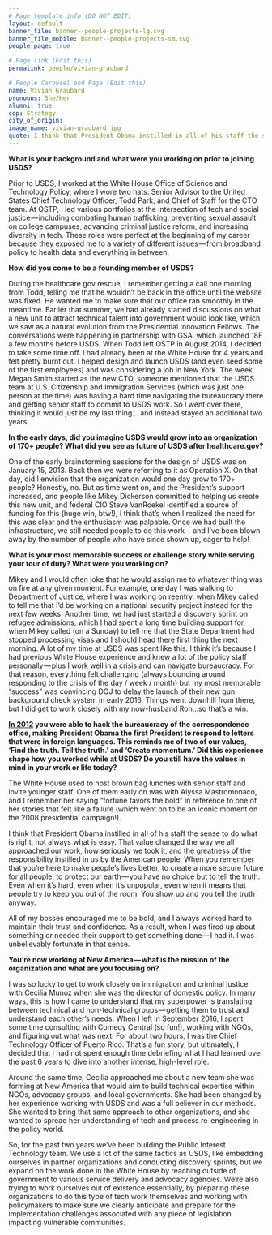 ```yaml
---
# Page template info (DO NOT EDIT)
layout: default
banner_file: banner--people-projects-lg.svg
banner_file_mobile: banner--people-projects-sm.svg
people_page: true

# Page link (Edit this)
permalink: people/vivian-graubard

# People Carousel and Page (Edit this)
name: Vivian Graubard
pronouns: She/Her
alumni: true
cop: Strategy
city_of_origin:
image_name: vivian-graubard.jpg
quote: I think that President Obama instilled in all of his staff the sense to do what is right, not always what is easy.
---
```


**What is your background and what were you working on prior to joining USDS?**

Prior to USDS, I worked at the White House Office of Science and Technology Policy, where I wore two hats: Senior Advisor to the United States Chief Technology Officer, Todd Park, and Chief of Staff for the CTO team. At OSTP, I led various portfolios at the intersection of tech and social justice — including combating human trafficking, preventing sexual assault on college campuses, advancing criminal justice reform, and increasing diversity in tech. These roles were perfect at the beginning of my career because they exposed me to a variety of different issues — from broadband policy to health data and everything in between.

**How did you come to be a founding member of USDS?**

During the healthcare.gov rescue, I remember getting a call one morning from Todd, telling me that he wouldn’t be back in the office until the website was fixed. He wanted me to make sure that our office ran smoothly in the meantime. Earlier that summer, we had already started discussions on what a new unit to attract technical talent into government would look like, which we saw as a natural evolution from the Presidential Innovation Fellows. The conversations were happening in partnership with GSA, which launched 18F a few months before USDS. When Todd left OSTP in August 2014, I decided to take some time off. I had already been at the White House for 4 years and felt pretty burnt out. I helped design and launch USDS (and even seed some of the first employees) and was considering a job in New York. The week Megan Smith started as the new CTO, someone mentioned that the USDS team at U.S. Citizenship and Immigration Services (which was just one person at the time) was having a hard time navigating the bureaucracy there and getting senior staff to commit to USDS work. So I went over there, thinking it would just be my last thing… and instead stayed an additional two years.

**In the early days, did you imagine USDS would grow into an organization of 170+ people? What did you see as future of USDS after healthcare.gov?**

One of the early brainstorming sessions for the design of USDS was on January 15, 2013. Back then we were referring to it as Operation X. On that day, did I envision that the organization would one day grow to 170+ people? Honestly, no. But as time went on, and the President’s support increased, and people like Mikey Dickerson committed to helping us create this new unit, and federal CIO Steve VanRoekel identified a source of funding for this (huge win, btw!), I think that’s when I realized the need for this was clear and the enthusiasm was palpable. Once we had built the infrastructure, we still needed people to do this work — and I’ve been blown away by the number of people who have since shown up, eager to help!

**What is your most memorable success or challenge story while serving your tour of duty? What were you working on?**

Mikey and I would often joke that he would assign me to whatever thing was on fire at any given moment. For example, one day I was walking to Department of Justice, where I was working on reentry, when Mikey called to tell me that I’d be working on a national security project instead for the next few weeks. Another time, we had just started a discovery sprint on refugee admissions, which I had spent a long time building support for, when Mikey called (on a Sunday) to tell me that the State Department had stopped processing visas and I should head there first thing the next morning. A lot of my time at USDS was spent like this. I think it’s because I had previous White House experience and knew a lot of the policy staff personally — plus I work well in a crisis and can navigate bureaucracy. For that reason, everything felt challenging (always bouncing around responding to the crisis of the day / week / month) but my most memorable “success” was convincing DOJ to delay the launch of their new gun background check system in early 2016. Things went downhill from there, but I did get to work closely with my now-husband Ron…so that’s a win.

**[In 2012](https://www.nbcnews.com/video/young-latinos-of-the-white-house-meet-vivian-graubard-785220163934?v=railb&%20,%20Time%20magazine%2030%20under%2030) you were able to hack the bureaucracy of the correspondence office, making President Obama the first President to respond to letters that were in foreign languages. This reminds me of two of our values, ‘Find the truth. Tell the truth.’ and ‘Create momentum.’ Did this experience shape how you worked while at USDS? Do you still have the values in mind in your work or life today?**

The White House used to host brown bag lunches with senior staff and invite younger staff. One of them early on was with Alyssa Mastromonaco, and I remember her saying “fortune favors the bold” in reference to one of her stories that felt like a failure (which went on to be an iconic moment on the 2008 presidential campaign!).

I think that President Obama instilled in all of his staff the sense to do what is right, not always what is easy. That value changed the way we all approached our work, how seriously we took it, and the greatness of the responsibility instilled in us by the American people. When you remember that you’re here to make people’s lives better, to create a more secure future for all people, to protect our earth — you have no choice but to tell the truth. Even when it’s hard, even when it’s unpopular, even when it means that people try to keep you out of the room. You show up and you tell the truth anyway.

All of my bosses encouraged me to be bold, and I always worked hard to maintain their trust and confidence. As a result, when I was fired up about something or needed their support to get something done — I had it. I was unbelievably fortunate in that sense.

**You’re now working at New America — what is the mission of the organization and what are you focusing on?**

I was so lucky to get to work closely on immigration and criminal justice with Cecilia Munoz when she was the director of domestic policy. In many ways, this is how I came to understand that my superpower is translating between technical and non-technical groups — getting them to trust and understand each other’s needs. When I left in September 2016, I spent some time consulting with Comedy Central (so fun!), working with NGOs, and figuring out what was next. For about two hours, I was the Chief Technology Officer of Puerto Rico. That’s a fun story, but ultimately, I decided that I had not spent enough time debriefing what I had learned over the past 6 years to dive into another intense, high-level role.

Around the same time, Cecilia approached me about a new team she was forming at New America that would aim to build technical expertise within NGOs, advocacy groups, and local governments. She had been changed by her experience working with USDS and was a full believer in our methods. She wanted to bring that same approach to other organizations, and she wanted to spread her understanding of tech and process re-engineering in the policy world.

So, for the past two years we’ve been building the Public Interest Technology team. We use a lot of the same tactics as USDS, like embedding ourselves in partner organizations and conducting discovery sprints, but we expand on the work done in the White House by reaching outside of government to various service delivery and advocacy agencies. We’re also trying to work ourselves out of existence essentially, by preparing these organizations to do this type of tech work themselves and working with policymakers to make sure we clearly anticipate and prepare for the implementation challenges associated with any piece of legislation impacting vulnerable communities.
